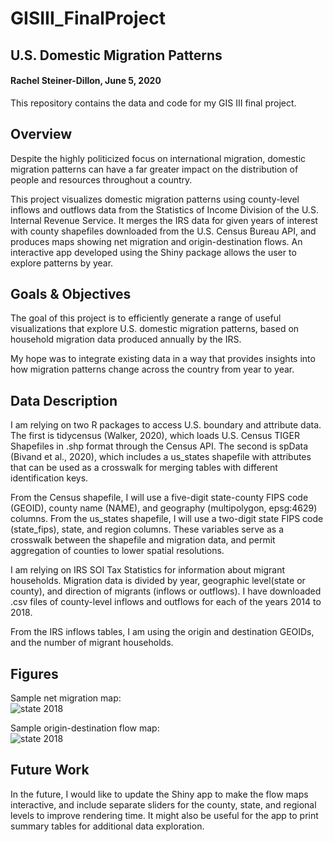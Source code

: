 # GISIII_FinalProject  
## U.S. Domestic Migration Patterns
#### Rachel Steiner-Dillon, June 5, 2020  

This repository contains the data and code for my GIS III final project.  

## Overview  
Despite the highly politicized focus on international migration, domestic migration patterns can have a far greater impact on the distribution of people and resources throughout a country.  

This project visualizes domestic migration patterns using county-level inflows and outflows data from the Statistics of Income Division of the U.S. Internal Revenue Service. It merges the IRS data for given years of interest with county shapefiles downloaded from the U.S. Census Bureau API, and produces maps showing net migration and origin-destination flows. An interactive app developed using the Shiny package allows the user to explore patterns by year.   

## Goals & Objectives  
The goal of this project is to efficiently generate a range of useful visualizations that explore U.S. domestic migration patterns, based on household migration data produced annually by the IRS.  

My hope was to integrate existing data in a way that provides insights into how migration patterns change across the country from year to year.   

## Data Description  
I am relying on two R packages to access U.S. boundary and attribute data. The first is tidycensus (Walker, 2020), which loads U.S. Census TIGER Shapefiles in .shp format through the Census API. The second is spData (Bivand et al., 2020), which includes a us_states shapefile with attributes that can be used as a crosswalk for merging tables with different identification keys.  

From the Census shapefile, I will use a five-digit state-county FIPS code (GEOID), county name (NAME), and geography (multipolygon, epsg:4629) columns. From the us_states shapefile, I will use a two-digit state FIPS code (state_fips), state, and region columns. These variables serve as a crosswalk between the shapefile and migration data, and permit aggregation of counties to lower spatial resolutions.  

I am relying on IRS SOI Tax Statistics for information about migrant households. Migration data is divided by year, geographic level(state or county), and direction of migrants (inflows or outflows). I have downloaded .csv files of county-level inflows and outflows for each of the years 2014 to 2018.  

From the IRS inflows tables, I am using the origin and destination GEOIDs, and the number of migrant households.  

## Figures  
Sample net migration map:  
![state 2018](Users/rache/Documents/GitHub/GISIII_FinalProject/net_state.png)

Sample origin-destination flow map:  
![state 2018](Users/rache/Documents/GitHub/GISIII_FinalProject/od_state.png)  


## Future Work
In the future, I would like to update the Shiny app to make the flow maps interactive, and include separate sliders for the county, state, and regional levels to improve rendering time. It might also be useful for the app to print summary tables for additional data exploration.  
